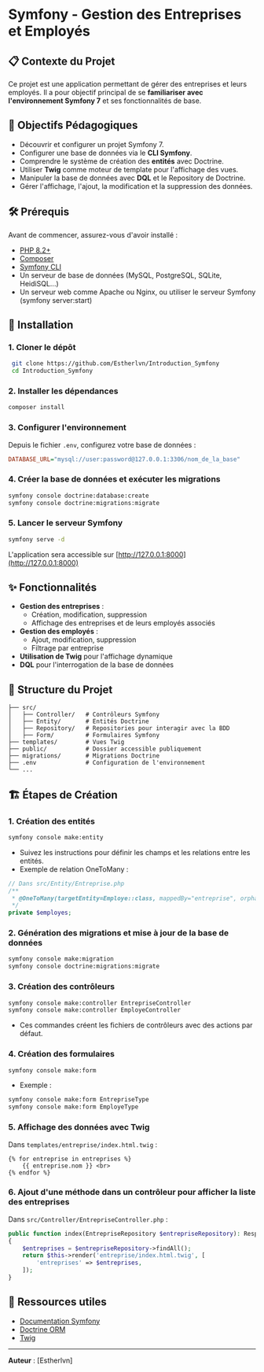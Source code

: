 # Symfony - Gestion des Entreprises et Employés

## 📋 Contexte du Projet
Ce projet est une application permettant de gérer des entreprises et leurs employés. Il a pour objectif principal de se **familiariser avec l'environnement Symfony 7** et ses fonctionnalités de base.

## 🎯 Objectifs Pédagogiques
- Découvrir et configurer un projet Symfony 7.
- Configurer une base de données via le **CLI Symfony**.
- Comprendre le système de création des **entités** avec Doctrine.
- Utiliser **Twig** comme moteur de template pour l'affichage des vues.
- Manipuler la base de données avec **DQL** et le Repository de Doctrine.
- Gérer l'affichage, l'ajout, la modification et la suppression des données.

## 🛠 Prérequis
Avant de commencer, assurez-vous d'avoir installé :
- [PHP 8.2+](https://www.php.net/downloads)
- [Composer](https://getcomposer.org/download/)
- [Symfony CLI](https://symfony.com/download)
- Un serveur de base de données (MySQL, PostgreSQL, SQLite, HeidiSQL...)
- Un serveur web comme Apache ou Nginx, ou utiliser le serveur Symfony (symfony server:start)

## 🚀 Installation
### 1. Cloner le dépôt
```bash
 git clone https://github.com/Estherlvn/Introduction_Symfony
 cd Introduction_Symfony
```

### 2. Installer les dépendances
```bash
composer install
```

### 3. Configurer l'environnement
Depuis le fichier `.env`, configurez votre base de données :
```ini
DATABASE_URL="mysql://user:password@127.0.0.1:3306/nom_de_la_base"
```

### 4. Créer la base de données et exécuter les migrations
```bash
symfony console doctrine:database:create
symfony console doctrine:migrations:migrate
```

### 5. Lancer le serveur Symfony
```bash
symfony serve -d
```
L'application sera accessible sur [http://127.0.0.1:8000](http://127.0.0.1:8000)

## ✨ Fonctionnalités
- **Gestion des entreprises** :
  - Création, modification, suppression
  - Affichage des entreprises et de leurs employés associés
- **Gestion des employés** :
  - Ajout, modification, suppression
  - Filtrage par entreprise
- **Utilisation de Twig** pour l'affichage dynamique
- **DQL** pour l'interrogation de la base de données

## 📂 Structure du Projet
```
├── src/
│   ├── Controller/   # Contrôleurs Symfony
│   ├── Entity/       # Entités Doctrine
│   ├── Repository/   # Repositories pour interagir avec la BDD
│   ├── Form/         # Formulaires Symfony
├── templates/        # Vues Twig
├── public/           # Dossier accessible publiquement
├── migrations/       # Migrations Doctrine
├── .env              # Configuration de l'environnement
└── ...
```

## 🏗 Étapes de Création
### 1. Création des entités
```bash
symfony console make:entity
```
- Suivez les instructions pour définir les champs et les relations entre les entités.
- Exemple de relation OneToMany :
```php
// Dans src/Entity/Entreprise.php
/**
 * @OneToMany(targetEntity=Employe::class, mappedBy="entreprise", orphanRemoval=true)
 */
private $employes;
```

### 2. Génération des migrations et mise à jour de la base de données
```bash
symfony console make:migration
symfony console doctrine:migrations:migrate
```

### 3. Création des contrôleurs
```bash
symfony console make:controller EntrepriseController
symfony console make:controller EmployeController
```
- Ces commandes créent les fichiers de contrôleurs avec des actions par défaut.

### 4. Création des formulaires
```bash
symfony console make:form
```
- Exemple :
```bash
symfony console make:form EntrepriseType
symfony console make:form EmployeType
```

### 5. Affichage des données avec Twig
Dans `templates/entreprise/index.html.twig` :
```twig
{% for entreprise in entreprises %}
    {{ entreprise.nom }} <br>
{% endfor %}
```

### 6. Ajout d'une méthode dans un contrôleur pour afficher la liste des entreprises
Dans `src/Controller/EntrepriseController.php` :
```php
public function index(EntrepriseRepository $entrepriseRepository): Response
{
    $entreprises = $entrepriseRepository->findAll();
    return $this->render('entreprise/index.html.twig', [
        'entreprises' => $entreprises,
    ]);
}
```

## 📖 Ressources utiles
- [Documentation Symfony](https://symfony.com/doc/current/index.html)
- [Doctrine ORM](https://www.doctrine-project.org/projects/orm.html)
- [Twig](https://twig.symfony.com/)

---
**Auteur** : [Estherlvn]

